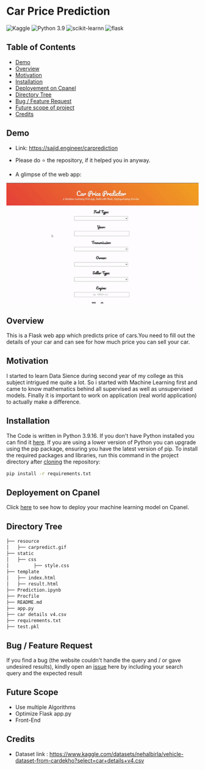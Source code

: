 
# Car Price Prediction
![Kaggle](https://img.shields.io/badge/Dataset-Kaggle-blue.svg) ![Python 3.9](https://img.shields.io/badge/Python-3.9.16-blueviolet.svg) ![scikit-learnn](https://img.shields.io/badge/Library-Scikit_Learn-orange.svg) ![flask](https://img.shields.io/badge/Flask-2.2.3-lightgrey.svg)


## Table of Contents

 - [Demo](#demo)
 - [Overview](#overview)
 - [Motivation](#motivation)
 - [Installation](#installation)
 - [Deployement on Cpanel](#deployement-on-cpanel)
 - [Directory Tree](#directory-tree)
 - [Bug / Feature Request](#bug--feature-request)
 - [Future scope of project](#future-scope)
 - [Credits](#credits)

## Demo
- Link: https://sajid.engineer/carprediction

- Please do ⭐ the repository, if it helped you in anyway.

- A glimpse of the web app:

![GIF](resource/carpredict.gif)

## Overview

This is a Flask web app which predicts price of cars.You need to fill out the details of your car and can see for how much price you can sell your car.
## Motivation

I started to learn Data Sience during second year of my college as this subject intrigued me quite a lot. So i started with Machine Learning first and came to know mathematics behind all supervised as well as unsupervised models. Finally it is important to work on application (real world application) to actually make a difference.
## Installation

The Code is written in Python 3.9.16. If you don't have Python installed you can find it [here](https://www.python.org/downloads/). If you are using a lower version of Python you can upgrade using the pip package, ensuring you have the latest version of pip. To install the required packages and libraries, run this command in the project directory after [cloning](https://www.howtogeek.com/451360/how-to-clone-a-github-repository/) the repository:

```bash
pip install -r requirements.txt
```
## Deployement on Cpanel
Click [here](https://docs.cpanel.net/knowledge-base/web-services/guide-to-git-how-to-set-up-deployment/) to see how to deploy your machine learning model on Cpanel.

## Directory Tree

```
├── resource 
│   ├── carpredict.gif
├── static 
│   ├── css
│         ├── style.css
├── template
│   ├── index.html
│   ├── result.html
├── Prediction.ipynb
├── Procfile
├── README.md
├── app.py
├── car details v4.csv
├── requirements.txt
├── test.pkl
```

## Bug / Feature Request

If you find a bug (the website couldn't handle the query and / or gave undesired results), kindly open an [issue](https://github.com/Sajid030/car_price_prediction/issues) here by including your search query and the expected result

## Future Scope

- Use multiple Algorithms
- Optimize Flask app.py
- Front-End 

## Credits
- Dataset link : https://www.kaggle.com/datasets/nehalbirla/vehicle-dataset-from-cardekho?select=car+details+v4.csv
